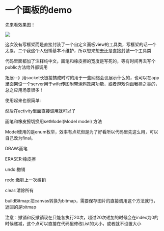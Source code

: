 一个画板的demo
=============

<p>先来看效果图！</p>
<img src="https://github.com/luying6/LuDrawBoard/tree/master/gif/gif-3.gif"/>
<p>这次没有写框架而是直接封装了一个自定义画板view的工具类，写框架的话一个太累，二个我这个人很懒基本不维护，所以想来想去还是直接封装一个工具类</p>
<p>代码里面都加了注释纯中文，画笔和橡皮擦的宽度是写死的，等有时间再去写个public方法给外部调用</p>
<p>拓展--》用socket长链接搞成时时的用于一些网络会议展示什么的，也可以在app里面架设一个server用于wife传图附带涂鸦效果功能，或者游戏你画我猜之类的，总之应用场景很多！</p>

<p>使用起来也很简单:</p>
  <com.luying.ludrawboard.DrawBoardView
          android:id="@+id/drawBoard"
          android:layout_width="match_parent"
          android:layout_height="match_parent"
          android:background="@drawable/background" />
          
          
 <p>然后在activity里面直接调用就可以了</p>
 <p>画笔和橡皮擦切换用setModel(Model model) 方法</p>
 <p>Model使用的是enum枚举，效率有点坑但是为了好看所以代码里先这么用，可以自己改为final。</p>
 <p>DRAW:画笔</p>
 <p>ERASER:橡皮擦</p>
 
 
 
<p>undo:撤销</p>
<p>redo:撤销上一次撤销</p>
<p>clear:清除所有</p>
<p>buildBitmap:把canvas转换为bitmap，需要保存图片的直接调用这个方法就行，返回的是bitmap</p>
<p>注意：撤销和反撤销现在只能各执行20次，超过20次递加的时候会在index为0的时候递减，这个点可以直接在代码里修改List的大小，或者就不设置大小</p>




